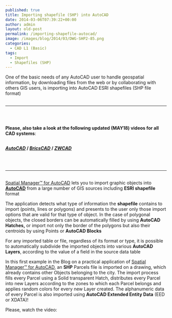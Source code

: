 ```yaml
---
published: true
title: Importing shapefile (SHP) into AutoCAD
date: 2014-03-06T07:39:22+00:00
author: admin
layout: old-post
permalink: /importing-shapefile-autocad/
image: /images/blog/2014/03/DWG-SHP2-85.png
categories:
  - CAD L1 (Basic)
tags:
  - Import
  - Shapefiles (SHP)
---
```

One of the basic needs of any AutoCAD user to handle geospatial information, by downloading files from the web or by collaborating with others GIS users, is importing into AutoCAD ESRI shapefiles (SHP file format)<!--more-->

## 

* * *

## 

&nbsp;

<span><strong>Please, also take a look at the following updated (MAY18) videos for all CAD systems</strong>:</span>

## 

<span><strong><span><em><a href="https://youtu.be/wgwoMvq9tIk?rel=0" target="_blank" rel="nofollow">AutoCAD</a></em></span> / <span><em><a href="https://youtu.be/sOfDVtCinnk?rel=0" target="_blank" rel="nofollow">BricsCAD</a></em></span> / <span><em><a href="https://youtu.be/i1Q9jVaEbVM?rel=0" target="_blank" rel="nofollow">ZWCAD</a></em></span></strong></span>

## 

&nbsp;

* * *

## 

<a href="/spm-forautocad/" target="_blank" rel="nofollow">Spatial Manager™ for AutoCAD</a> lets you to import graphic objects into **<a title="Autodesk" href="http://www.autodesk.com/" target="_blank" rel="nofollow">AutoCAD</a>** from a large number of GIS sources including **ESRI shapefile** format

The application detects what type of information the **shapefile** contains to import (points, lines or polygons) and presents to the user only those import options that are valid for that type of object. In the case of polygonal objects, the closed borders can be automatically filled by using **AutoCAD Hatches,** or import not only the border of the polygons but also their centroids by using Points or **AutoCAD Blocks**

For any imported table or file, regardless of its format or type, it is possible to automatically subdivide the imported objects into various **AutoCAD Layers**, according to the value of a field in the source data table

In this first example in the Blog on a practical application of <a href="/spm-forautocad/" target="_blank" rel="nofollow">Spatial Manager™ for AutoCAD</a>, an **SHP** Parcels file is imported on a drawing, which already contains other Objects belonging to the city. The import process fills every Parcel using a Solid transparent Hatch, distributes every Parcel into new Layers according to the zones to which each Parcel belongs and applies random colors for every new Layer created. The alphanumeric data of every Parcel is also imported using **AutoCAD Extended Entity Data** (EED or XDATA)!

Please, watch the video: